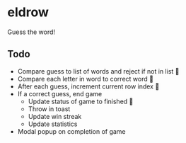 # eldrow
Guess the word!



## Todo 
* Compare guess to list of words and reject if not in list 🙂
* Compare each letter in word to correct word 🙂
* After each guess, increment current row index 🙂
* If a correct guess, end game
    * Update status of game to finished 🙂
    * Throw in toast
    * Update win streak
    * Update statistics
* Modal popup on completion of game


